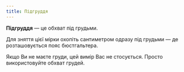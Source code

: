 ```yaml
---
title: Підгруддя
---
```


**Підгруддя** — це обхват під грудьми.

Для зняття цієї мірки охопіть сантиметром одразу під грудьми — де розташовується пояс бюстгальтера.

Якщо Ви не маєте груди, цей вимір Вас не стосується. Просто використовуйте обхват грудей.
